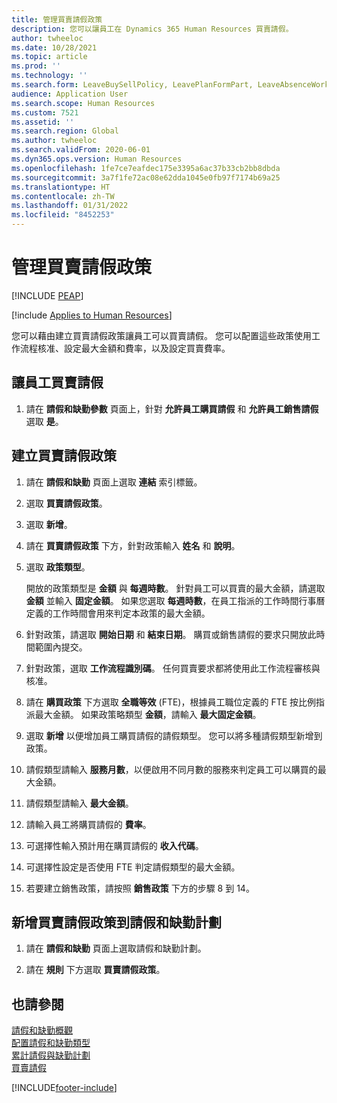 ```yaml
---
title: 管理買賣請假政策
description: 您可以讓員工在 Dynamics 365 Human Resources 買賣請假。
author: twheeloc
ms.date: 10/28/2021
ms.topic: article
ms.prod: ''
ms.technology: ''
ms.search.form: LeaveBuySellPolicy, LeavePlanFormPart, LeaveAbsenceWorkspace
audience: Application User
ms.search.scope: Human Resources
ms.custom: 7521
ms.assetid: ''
ms.search.region: Global
ms.author: twheeloc
ms.search.validFrom: 2020-06-01
ms.dyn365.ops.version: Human Resources
ms.openlocfilehash: 1fe7ce7eafdec175e3395a6ac37b33cb2bb8dbda
ms.sourcegitcommit: 3a7f1fe72ac08e62dda1045e0fb97f7174b69a25
ms.translationtype: HT
ms.contentlocale: zh-TW
ms.lasthandoff: 01/31/2022
ms.locfileid: "8452253"
---
```

# <a name="manage-buy-and-sell-leave-policies"></a>管理買賣請假政策


[!INCLUDE [PEAP](../includes/peap-2.md)]

[!include [Applies to Human Resources](../includes/applies-to-hr.md)]

您可以藉由建立買賣請假政策讓員工可以買賣請假。 您可以配置這些政策使用工作流程核准、設定最大金額和費率，以及設定買賣費率。 

## <a name="enable-employees-to-buy-and-sell-leave"></a>讓員工買賣請假

1. 請在 **請假和缺勤參數** 頁面上，針對 **允許員工購買請假** 和 **允許員工銷售請假** 選取 **是**。

## <a name="create-a-buy-and-sell-leave-policy"></a>建立買賣請假政策

1. 請在 **請假和缺勤** 頁面上選取 **連結** 索引標籤。 

2. 選取 **買賣請假政策**。

3. 選取 **新增**。

4. 請在 **買賣請假政策** 下方，針對政策輸入 **姓名** 和 **說明**。 

5. 選取 **政策類型**。 

   開放的政策類型是 **金額** 與 **每週時數**。 針對員工可以買賣的最大金額，請選取 **金額** 並輸入 **固定金額**。 如果您選取 **每週時數**，在員工指派的工作時間行事曆定義的工作時間會用來判定本政策的最大金額。 

6. 針對政策，請選取 **開始日期** 和 **結束日期**。 購買或銷售請假的要求只開放此時間範圍內提交。 

7. 針對政策，選取 **工作流程識別碼**。 任何買賣要求都將使用此工作流程審核與核准。 

8. 請在 **購買政策** 下方選取 **全職等效** (FTE)，根據員工職位定義的 FTE 按比例指派最大金額。 如果政策略類型 **金額**，請輸入 **最大固定金額**。 

9. 選取 **新增** 以便增加員工購買請假的請假類型。 您可以將多種請假類型新增到政策。 

10. 請假類型請輸入 **服務月數**，以便啟用不同月數的服務來判定員工可以購買的最大金額。 

11. 請假類型請輸入 **最大金額**。 

12. 請輸入員工將購買請假的 **費率**。 

13. 可選擇性輸入預計用在購買請假的 **收入代碼**。 

14. 可選擇性設定是否使用 FTE 判定請假類型的最大金額。 

15. 若要建立銷售政策，請按照 **銷售政策** 下方的步驟 8 到 14。 

## <a name="add-the-buy-and-sell-leave-policy-to-a-leave-and-absence-plan"></a>新增買賣請假政策到請假和缺勤計劃

1. 請在 **請假和缺勤** 頁面上選取請假和缺勤計劃。

2. 請在 **規則** 下方選取 **買賣請假政策**。

## <a name="see-also"></a>也請參閱

[請假和缺勤概觀](hr-leave-and-absence-overview.md)</br>
[配置請假和缺勤類型](hr-leave-and-absence-types.md)</br>
[累計請假與缺勤計劃](hr-leave-and-absence-accrue.md)</br>
[買賣請假](hr-employee-self-service-buy-sell-leave.md)



[!INCLUDE[footer-include](../includes/footer-banner.md)]
